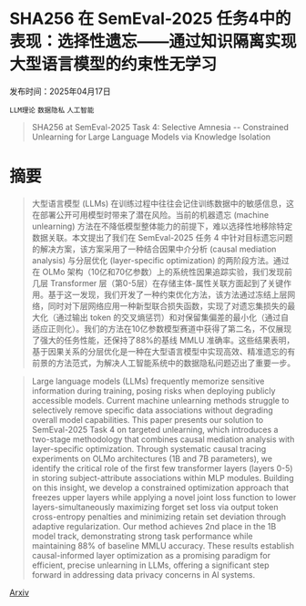 # SHA256 在 SemEval-2025 任务4中的表现：选择性遗忘——通过知识隔离实现大型语言模型的约束性无学习

发布时间：2025年04月17日

`LLM理论` `数据隐私` `人工智能`

> SHA256 at SemEval-2025 Task 4: Selective Amnesia -- Constrained Unlearning for Large Language Models via Knowledge Isolation

# 摘要

> 大型语言模型 (LLMs) 在训练过程中往往会记住训练数据中的敏感信息，这在部署公开可用模型时带来了潜在风险。当前的机器遗忘 (machine unlearning) 方法在不降低模型整体能力的前提下，难以选择性地移除特定数据关联。本文提出了我们在 SemEval-2025 任务 4 中针对目标遗忘问题的解决方案，该方案采用了一种结合因果中介分析 (causal mediation analysis) 与分层优化 (layer-specific optimization) 的两阶段方法。通过在 OLMo 架构（10亿和70亿参数）上的系统性因果追踪实验，我们发现前几层 Transformer 层（第0-5层）在存储主体-属性关联方面起到了关键作用。基于这一发现，我们开发了一种约束优化方法，该方法通过冻结上层网络，同时对下层网络应用一种新型联合损失函数，实现了对遗忘集损失的最大化（通过输出 token 的交叉熵惩罚）和对保留集偏差的最小化（通过自适应正则化）。我们的方法在10亿参数模型赛道中获得了第二名，不仅展现了强大的任务性能，还保持了88%的基线 MMLU 准确率。这些结果表明，基于因果关系的分层优化是一种在大型语言模型中实现高效、精准遗忘的有前景的方法范式，为解决人工智能系统中的数据隐私问题迈出了重要一步。

> Large language models (LLMs) frequently memorize sensitive information during training, posing risks when deploying publicly accessible models. Current machine unlearning methods struggle to selectively remove specific data associations without degrading overall model capabilities. This paper presents our solution to SemEval-2025 Task 4 on targeted unlearning, which introduces a two-stage methodology that combines causal mediation analysis with layer-specific optimization. Through systematic causal tracing experiments on OLMo architectures (1B and 7B parameters), we identify the critical role of the first few transformer layers (layers 0-5) in storing subject-attribute associations within MLP modules. Building on this insight, we develop a constrained optimization approach that freezes upper layers while applying a novel joint loss function to lower layers-simultaneously maximizing forget set loss via output token cross-entropy penalties and minimizing retain set deviation through adaptive regularization. Our method achieves 2nd place in the 1B model track, demonstrating strong task performance while maintaining 88% of baseline MMLU accuracy. These results establish causal-informed layer optimization as a promising paradigm for efficient, precise unlearning in LLMs, offering a significant step forward in addressing data privacy concerns in AI systems.

[Arxiv](https://arxiv.org/abs/2504.12996)
